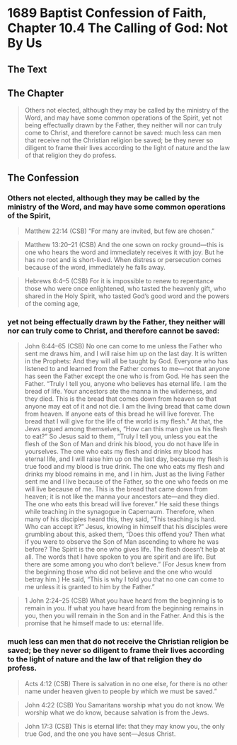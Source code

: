 # 1689 Baptist Confession of Faith, Chapter 10.4 The Calling of God: Not By Us

## The Text

## The Chapter

>Others not elected, although they may be called by the ministry of the Word, and may have some common operations of the Spirit, yet not being effectually drawn by the Father, they neither will nor can truly come to Christ, and therefore cannot be saved: much less can men that receive not the Christian religion be saved; be they never so diligent to frame their lives according to the light of nature and the law of that religion they do profess.

## The Confession

### Others not elected, although they may be called by the ministry of the Word, and may have some common operations of the Spirit,

>Matthew 22:14 (CSB) “For many are invited, but few are chosen.”

>Matthew 13:20–21 (CSB) And the one sown on rocky ground—this is one who hears the word and immediately receives it with joy. But he has no root and is short-lived. When distress or persecution comes because of the word, immediately he falls away.

>Hebrews 6:4–5 (CSB) For it is impossible to renew to repentance those who were once enlightened, who tasted the heavenly gift, who shared in the Holy Spirit, who tasted God’s good word and the powers of the coming age,

###  yet not being effectually drawn by the Father, they neither will nor can truly come to Christ, and therefore cannot be saved:

>John 6:44–65 (CSB) No one can come to me unless the Father who sent me draws him, and I will raise him up on the last day. It is written in the Prophets: And they will all be taught by God. Everyone who has listened to and learned from the Father comes to me—not that anyone has seen the Father except the one who is from God. He has seen the Father. “Truly I tell you, anyone who believes has eternal life. I am the bread of life. Your ancestors ate the manna in the wilderness, and they died. This is the bread that comes down from heaven so that anyone may eat of it and not die. I am the living bread that came down from heaven. If anyone eats of this bread he will live forever. The bread that I will give for the life of the world is my flesh.” At that, the Jews argued among themselves, “How can this man give us his flesh to eat?” So Jesus said to them, “Truly I tell you, unless you eat the flesh of the Son of Man and drink his blood, you do not have life in yourselves. The one who eats my flesh and drinks my blood has eternal life, and I will raise him up on the last day, because my flesh is true food and my blood is true drink. The one who eats my flesh and drinks my blood remains in me, and I in him. Just as the living Father sent me and I live because of the Father, so the one who feeds on me will live because of me. This is the bread that came down from heaven; it is not like the manna your ancestors ate—and they died. The one who eats this bread will live forever.” He said these things while teaching in the synagogue in Capernaum. Therefore, when many of his disciples heard this, they said, “This teaching is hard. Who can accept it?” Jesus, knowing in himself that his disciples were grumbling about this, asked them, “Does this offend you? Then what if you were to observe the Son of Man ascending to where he was before? The Spirit is the one who gives life. The flesh doesn’t help at all. The words that I have spoken to you are spirit and are life. But there are some among you who don’t believe.” (For Jesus knew from the beginning those who did not believe and the one who would betray him.) He said, “This is why I told you that no one can come to me unless it is granted to him by the Father.”

>1 John 2:24–25 (CSB) What you have heard from the beginning is to remain in you. If what you have heard from the beginning remains in you, then you will remain in the Son and in the Father. And this is the promise that he himself made to us: eternal life.

###  much less can men that do not receive the Christian religion be saved; be they never so diligent to frame their lives according to the light of nature and the law of that religion they do profess.

>Acts 4:12 (CSB) There is salvation in no one else, for there is no other name under heaven given to people by which we must be saved.”

>John 4:22 (CSB) You Samaritans worship what you do not know. We worship what we do know, because salvation is from the Jews.

>John 17:3 (CSB) This is eternal life: that they may know you, the only true God, and the one you have sent—Jesus Christ.
